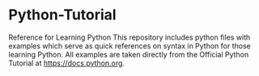 # Python-Tutorial
Reference for Learning Python
This repository includes python files with examples which serve as quick references on syntax in Python for those learning Python. All examples are taken directly from the Official Python Tutorial at https://docs.python.org.
